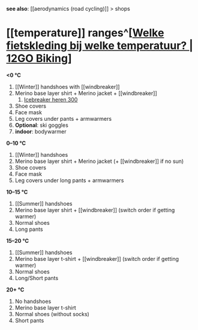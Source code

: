 **see also**: [[aerodynamics (road cycling)]] > shops

# [[temperature]] ranges^[[Welke fietskleding bij welke temperatuur? | 12GO Biking](https://www.12gobiking.nl/blog/fietskleding-temperatuur)]
**<0 °C**
1. [[Winter]] handshoes with [[windbreaker]]
2. Merino base layer shirt + Merino jacket + [[windbreaker]]
	1. [Icebreaker heren 300](https://www.icebreaker.com/nl-nl/mens-baselayers/300-merinofine-thermische-top-polar-met-lange-mouwen-en-col/0A5756E2.html?dwvar_0A5756E2_color=01C&dwvar_0A5756E2_EU=in_line)
3. Shoe covers
4. Face mask
5. Leg covers under pants + armwarmers
6. **Optional**: ski goggles
7. **indoor**: bodywarmer

**0–10 °C**
1. [[Winter]] handshoes
2. Merino base layer shirt + Merino jacket (+ [[windbreaker]] if no sun)
3. Shoe covers
4. Face mask
5. Leg covers under long pants + armwarmers

**10–15 °C**
1. [[Summer]] handshoes
2. Merino base layer shirt + [[windbreaker]] (switch order if getting warmer)
3. Normal shoes
4. Long pants

**15–20 °C**
1. [[Summer]] handshoes
2. Merino base layer t-shirt + [[windbreaker]] (switch order if getting warmer)
3. Normal shoes
4. Long/Short pants

**20+ °C**
1. No handshoes
2. Merino base layer t-shirt
3. Normal shoes (without socks)
4. Short pants